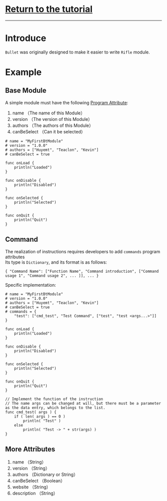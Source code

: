 # [Return to the tutorial](README.md)
***
# Introduce
`Bullet` was originally designed to make it easier to write `Rifle` module.
# Example
## Base Module
A simple module must have the following [Program Attribute](attribute.md):
1. name （The name of this Module）
2. version （The version of this Module）
3. authors （The authors of this Module）
4. canBeSelect （Can it be selected）

```bullet
# name = "MyFirstBtModule"
# version = "1.0.0"
# authors = ["Huyemt", "Teaclon", "Kevin"]
# canBeSelect = true

func onLoad {
    println("Loaded")
}

func onDisable {
    println("Disabled")
}

func onSelected {
    println("Selected")
}

func onQuit {
    println("Quit")
}
```

## Command
The realization of instructions requires developers to add `commands` program attributes
<br>
Its type is `Dictionary`, and its format is as follows:
```bullet
{ "Command Name": ["Function Name", "Command introduction", ["Command usage 1", "Command usage 2", ... ]], ... }
```
Specific implementation:
```bullet
# name = "MyFirstBtModule"
# version = "1.0.0"
# authors = ["Huyemt", "Teaclon", "Kevin"]
# canBeSelect = true
# commands = {
    "test": ["cmd_test", "Test Command", ["test", "test <args...>"]]
}

func onLoad {
    println("Loaded")
}

func onDisable {
    println("Disabled")
}

func onSelected {
    println("Selected")
}

func onQuit {
    println("Quit")
}

// Implement the function of the instruction
// The name args can be changed at will, but there must be a parameter as the data entry, which belongs to the list.
func cmd_test( args ) {
    if ( len( args ) == 0 )
        println( "Test" )
    else
        println( "Test -> " + str(args) )
}
```

## More Attributes
1. name （String）
2. version （String）
3. authors （Dictionary or String）
4. canBeSelect （Boolean）
5. website （String）
6. description （String）